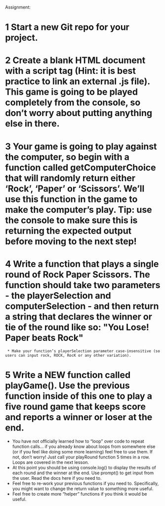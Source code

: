 Assignment:

# 1 Start a new Git repo for your project.

# 2 Create a blank HTML document with a script tag (Hint: it is best practice to link an external .js file). This game is going to be played completely from the console, so don’t worry about putting anything else in there.

# 3 Your game is going to play against the computer, so begin with a function called getComputerChoice that will randomly return either ‘Rock’, ‘Paper’ or ‘Scissors’. We’ll use this function in the game to make the computer’s play. Tip: use the console to make sure this is returning the expected output before moving to the next step!

# 4 Write a function that plays a single round of Rock Paper Scissors. The function should take two parameters - the playerSelection and computerSelection - and then return a string that declares the winner or tie of the round like so: "You Lose! Paper beats Rock"

     * Make your function’s playerSelection parameter case-insensitive (so users can input rock, ROCK, RocK or any other variation).

# 5 Write a NEW function called playGame(). Use the previous function inside of this one to play a five round game that keeps score and reports a winner or loser at the end.

   * You have not officially learned how to “loop” over code to repeat function calls… if you already know about loops from somewhere else (or if you feel like doing some more learning) feel free to use them. If not, don’t worry! Just call your playRound function 5 times in a row. Loops are covered in the next lesson.
   * At this point you should be using console.log() to display the results of each round and the winner at the end.
    Use prompt() to get input from the user. Read the docs here if you need to.
   * Feel free to re-work your previous functions if you need to. Specifically, you might want to change the return value to something more useful.
   * Feel free to create more “helper” functions if you think it would be useful.

